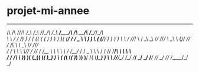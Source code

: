 # projet-mi-annee
  __  __   __    __   __        __ __      _____    _____    _____     _____  __ __    
/\  /\  /\/_/\  /\_\ /\_\      /_/\__/\  /\_____\  /\___/\  /\ __/\  /\_____\/_/\__/\  
\ \ \/ / /) ) \/ ( (( ( (      ) ) ) ) )( (_____/ / / _ \ \ ) )  \ \( (_____/) ) ) ) ) 
 \ \  / //_/ \  / \_\\ \_\    /_/ /_/_/  \ \__\   \ \(_)/ // / /\ \ \\ \__\ /_/ /_/_/  
 / /  \ \\ \ \\// / // / /__  \ \ \ \ \  / /__/_  / / _ \ \\ \ \/ / // /__/_\ \ \ \ \  
/ / /\ \ \)_) )( (_(( (_____(  )_) ) \ \( (_____\( (_( )_) )) )__/ /( (_____\)_) ) \ \ 
\/__\/__\/\_\/  \/_/ \/_____/  \_\/ \_\/ \/_____/ \/_/ \_\/ \/___\/  \/_____/\_\/ \_\/
